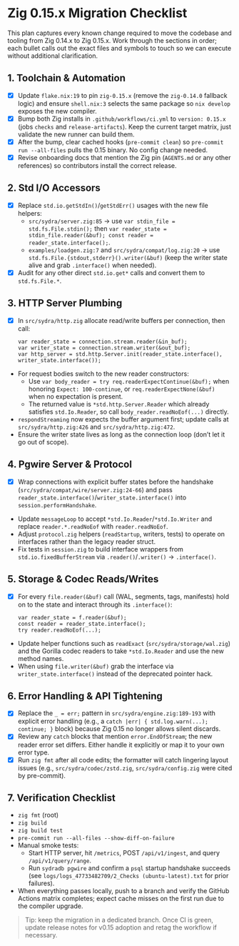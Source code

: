 # Zig 0.15.x Migration Checklist

This plan captures every known change required to move the codebase and tooling from Zig 0.14.x to Zig 0.15.x. Work through the sections in order; each bullet calls out the exact files and symbols to touch so we can execute without additional clarification.

## 1. Toolchain & Automation
- [x] Update `flake.nix:19` to pin `zig-0.15.x` (remove the `zig-0.14.0` fallback logic) and ensure `shell.nix:3` selects the same package so `nix develop` exposes the new compiler.
- [x] Bump both Zig installs in `.github/workflows/ci.yml` to `version: 0.15.x` (jobs `checks` and `release-artifacts`). Keep the current target matrix, just validate the new runner can build them.
- [x] After the bump, clear cached hooks (`pre-commit clean`) so `pre-commit run --all-files` pulls the 0.15 binary. No config change needed.
- [x] Revise onboarding docs that mention the Zig pin (`AGENTS.md` or any other references) so contributors install the correct release.

## 2. Std I/O Accessors
- [x] Replace `std.io.getStdIn()`/`getStdErr()` usages with the new file helpers:
  - `src/sydra/server.zig:85` → use `var stdin_file = std.fs.File.stdin();` then `var reader_state = stdin_file.reader(&buf); const reader = reader_state.interface();`.
  - `examples/loadgen.zig:7` and `src/sydra/compat/log.zig:20` → use `std.fs.File.{stdout,stderr}().writer(&buf)` (keep the writer state alive and grab `.interface()` when needed).
- [x] Audit for any other direct `std.io.get*` calls and convert them to `std.fs.File.*`.

## 3. HTTP Server Plumbing
- [x] In `src/sydra/http.zig` allocate read/write buffers per connection, then call:
  ```zig
  var reader_state = connection.stream.reader(&in_buf);
  var writer_state = connection.stream.writer(&out_buf);
  var http_server = std.http.Server.init(reader_state.interface(), writer_state.interface());
  ```
- For request bodies switch to the new reader constructors:
  - Use `var body_reader = try req.readerExpectContinue(&buf);` when honoring `Expect: 100-continue`, or `req.readerExpectNone(&buf)` when no expectation is present.
  - The returned value is `*std.http.Server.Reader` which already satisfies `std.Io.Reader`, so call `body_reader.readNoEof(...)` directly.
- `respondStreaming` now expects the buffer argument first; update calls at `src/sydra/http.zig:426` and `src/sydra/http.zig:472`.
- Ensure the writer state lives as long as the connection loop (don’t let it go out of scope).

## 4. Pgwire Server & Protocol
- [x] Wrap connections with explicit buffer states before the handshake (`src/sydra/compat/wire/server.zig:24-66`) and pass `reader_state.interface()`/`writer_state.interface()` into `session.performHandshake`.
- Update `messageLoop` to accept `*std.Io.Reader`/`*std.Io.Writer` and replace `reader.*.readNoEof` with `reader.readNoEof`.
- Adjust `protocol.zig` helpers (`readStartup`, writers, tests) to operate on interfaces rather than the legacy reader struct.
- Fix tests in `session.zig` to build interface wrappers from `std.io.fixedBufferStream` via `.reader()`/`.writer()` → `.interface()`.

## 5. Storage & Codec Reads/Writes
- [x] For every `file.reader(&buf)` call (WAL, segments, tags, manifests) hold on to the state and interact through its `.interface()`:
  ```zig
  var reader_state = f.reader(&buf);
  const reader = reader_state.interface();
  try reader.readNoEof(...);
  ```
- Update helper functions such as `readExact` (`src/sydra/storage/wal.zig`) and the Gorilla codec readers to take `*std.Io.Reader` and use the new method names.
- When using `file.writer(&buf)` grab the interface via `writer_state.interface()` instead of the deprecated pointer hack.

## 6. Error Handling & API Tightening
- [x] Replace the `_ = err;` pattern in `src/sydra/engine.zig:189-193` with explicit error handling (e.g., a `catch |err| { std.log.warn(...); continue; }` block) because Zig 0.15 no longer allows silent discards.
- [x] Review any `catch` blocks that mention `error.EndOfStream`; the new reader error set differs. Either handle it explicitly or map it to your own error type.
- [x] Run `zig fmt` after all code edits; the formatter will catch lingering layout issues (e.g., `src/sydra/codec/zstd.zig`, `src/sydra/config.zig` were cited by pre-commit).

## 7. Verification Checklist
- `zig fmt` (root)<br>
- `zig build`<br>
- `zig build test`<br>
- `pre-commit run --all-files --show-diff-on-failure`
- Manual smoke tests:
  - Start HTTP server, hit `/metrics`, POST `/api/v1/ingest`, and query `/api/v1/query/range`.
  - Run `sydradb pgwire` and confirm a `psql` startup handshake succeeds (see `logs/logs_47733482709/2_Checks (ubuntu-latest).txt` for prior failures).
- When everything passes locally, push to a branch and verify the GitHub Actions matrix completes; expect cache misses on the first run due to the compiler upgrade.

> Tip: keep the migration in a dedicated branch. Once CI is green, update release notes for v0.15 adoption and retag the workflow if necessary.
